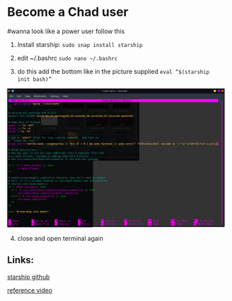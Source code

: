 # Become a Chad user
#wanna look like a power user follow this 

1. Install starship: ``sudo snap install starship`` 
2. edit ~/.bashrc ``sudo nano ~/.bashrc``

3. do this add the bottom like in the picture supplied ``eval “$(starship init bash)”``

![open with other application](/bashrc.png)

4. close and open terminal again

## Links:

[starship github](https://github.com/starship/starship)

[reference video](https://www.youtube.com/watch?v=5b-xQkRWHjQ)
